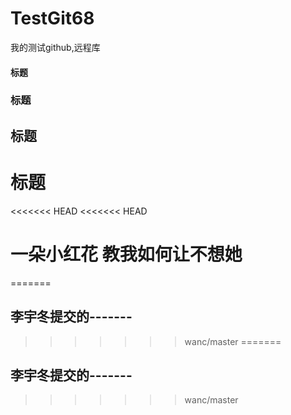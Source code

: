 # TestGit68
我的测试github,远程库
#### 标题
### 标题
## 标题
# 标题
<<<<<<< HEAD
<<<<<<< HEAD
# 一朵小红花 教我如何让不想她
=======

## 李宇冬提交的-------
>>>>>>> wanc/master
=======

## 李宇冬提交的-------
>>>>>>> wanc/master
